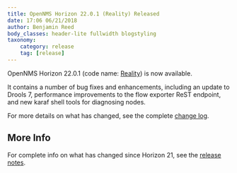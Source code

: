 ```yaml
---
title: OpenNMS Horizon 22.0.1 (Reality) Released
date: 17:06 06/21/2018
author: Benjamin Reed
body_classes: header-lite fullwidth blogstyling
taxonomy:
    category: release
    tag: [release]
---
```


OpenNMS Horizon 22.0.1 (code name: [Reality](http://marvelcinematicuniverse.wikia.com/wiki/Reality_Stone)) is now available.

It contains a number of bug fixes and enhancements, including an update to Drools 7, performance improvements to the flow exporter ReST endpoint, and new karaf shell tools for diagnosing nodes.

For more details on what has changed, see the complete [change log](http://docs.opennms.org/opennms/releases/22.0.1/releasenotes/#releasenotes-changelog-22.0.1).

More Info
---------

For complete info on what has changed since Horizon 21, see the [release notes](https://docs.opennms.org/opennms/releases/22.0.1/releasenotes/releasenotes.html).
